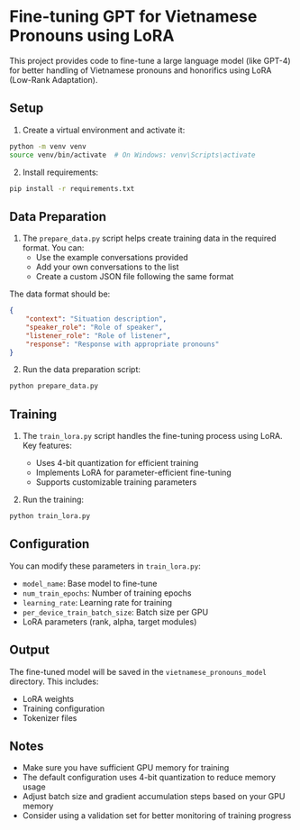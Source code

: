 # Fine-tuning GPT for Vietnamese Pronouns using LoRA

This project provides code to fine-tune a large language model (like GPT-4) for better handling of Vietnamese pronouns and honorifics using LoRA (Low-Rank Adaptation).

## Setup

1. Create a virtual environment and activate it:
```bash
python -m venv venv
source venv/bin/activate  # On Windows: venv\Scripts\activate
```

2. Install requirements:
```bash
pip install -r requirements.txt
```

## Data Preparation

1. The `prepare_data.py` script helps create training data in the required format. You can:
   - Use the example conversations provided
   - Add your own conversations to the list
   - Create a custom JSON file following the same format

The data format should be:
```json
{
    "context": "Situation description",
    "speaker_role": "Role of speaker",
    "listener_role": "Role of listener",
    "response": "Response with appropriate pronouns"
}
```

2. Run the data preparation script:
```bash
python prepare_data.py
```

## Training

1. The `train_lora.py` script handles the fine-tuning process using LoRA. Key features:
   - Uses 4-bit quantization for efficient training
   - Implements LoRA for parameter-efficient fine-tuning
   - Supports customizable training parameters

2. Run the training:
```bash
python train_lora.py
```

## Configuration

You can modify these parameters in `train_lora.py`:
- `model_name`: Base model to fine-tune
- `num_train_epochs`: Number of training epochs
- `learning_rate`: Learning rate for training
- `per_device_train_batch_size`: Batch size per GPU
- LoRA parameters (rank, alpha, target modules)

## Output

The fine-tuned model will be saved in the `vietnamese_pronouns_model` directory. This includes:
- LoRA weights
- Training configuration
- Tokenizer files

## Notes

- Make sure you have sufficient GPU memory for training
- The default configuration uses 4-bit quantization to reduce memory usage
- Adjust batch size and gradient accumulation steps based on your GPU memory
- Consider using a validation set for better monitoring of training progress 